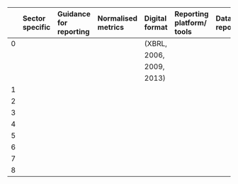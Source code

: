 |    | Sector specific   | Guidance for reporting   | Normalised metrics   | Digital format   | Reporting platform/ tools   | Data repository   |
|---:|:------------------|:-------------------------|:---------------------|:-----------------|:----------------------------|:------------------|
|  0 |                   |                          |                      | (XBRL,           |                             |                   |
|    |                   |                          |                      | 2006,            |                             |                   |
|    |                   |                          |                      | 2009,            |                             |                   |
|    |                   |                          |                      | 2013)            |                             |                   |
|  1 |                   |                          |                      |                  |                             |                   |
|  2 |                   |                          |                      |                  |                             |                   |
|  3 |                   |                          |                      |                  |                             |                   |
|  4 |                   |                          |                      |                  |                             |                   |
|  5 |                   |                          |                      |                  |                             |                   |
|  6 |                   |                          |                      |                  |                             |                   |
|  7 |                   |                          |                      |                  |                             |                   |
|  8 |                   |                          |                      |                  |                             |                   |